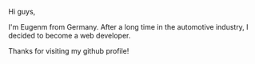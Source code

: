 Hi guys,

I'm Eugenm from Germany.
After a long time in the automotive industry, I decided to become a web developer.

Thanks for visiting my github profile!

